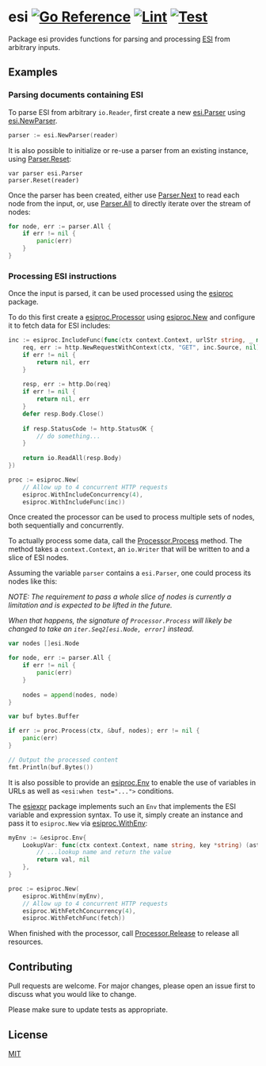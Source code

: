# esi [![Go Reference](https://pkg.go.dev/badge/github.com/nussjustin/esi.svg)](https://pkg.go.dev/github.com/nussjustin/esi) [![Lint](https://github.com/nussjustin/esi/actions/workflows/golangci-lint.yml/badge.svg)](https://github.com/nussjustin/esi/actions/workflows/golangci-lint.yml) [![Test](https://github.com/nussjustin/esi/actions/workflows/test.yml/badge.svg)](https://github.com/nussjustin/esi/actions/workflows/test.yml)

Package esi provides functions for parsing and processing [ESI](https://www.w3.org/TR/esi-lang/) from arbitrary inputs.

## Examples

### Parsing documents containing ESI

To parse ESI from arbitrary `io.Reader`, first create a new [esi.Parser][0] using [esi.NewParser][8].

```go
parser := esi.NewParser(reader)
```

It is also possible to initialize or re-use a parser from an existing instance, using [Parser.Reset][9]:

```
var parser esi.Parser
parser.Reset(reader)
```

Once the parser has been created, either use [Parser.Next][10] to read each node from the input, or, use
[Parser.All][11] to directly iterate over the stream of nodes:

```go
for node, err := parser.All {
    if err != nil {
        panic(err)
    }
}
```

### Processing ESI instructions

Once the input is parsed, it can be used processed using the [esiproc][1] package.

To do this first create a [esiproc.Processor][2] using [esiproc.New][3] and configure it to fetch data for ESI includes:

```go
inc := esiproc.IncludeFunc(func(ctx context.Context, urlStr string, _ map[string]string) ([]byte, error) {
    req, err := http.NewRequestWithContext(ctx, "GET", inc.Source, nil)
    if err != nil {
        return nil, err
    }
    
    resp, err := http.Do(req)
    if err != nil {
        return nil, err
    }
    defer resp.Body.Close()
    
    if resp.StatusCode != http.StatusOK {
        // do something...
    }
    
    return io.ReadAll(resp.Body)
})

proc := esiproc.New(
    // Allow up to 4 concurrent HTTP requests
    esiproc.WithIncludeConcurrency(4),
    esiproc.WithIncludeFunc(inc))
```

Once created the processor can be used to process multiple sets of nodes, both sequentially and concurrently.

To actually process some data, call the [Processor.Process][12] method. The method takes a `context.Context`, an
`io.Writer` that will be written to and a slice of ESI nodes. 

Assuming the variable `parser` contains a `esi.Parser`, one could process its nodes like this:

_NOTE: The requirement to pass a whole slice of nodes is currently a limitation and is expected to be lifted in the
future._

_When that happens, the signature of `Processor.Process` will likely be changed to take an
`iter.Seq2[esi.Node, error]` instead._

```go
var nodes []esi.Node

for node, err := parser.All {
    if err != nil {
        panic(err)	
    }
	
    nodes = append(nodes, node)
}

var buf bytes.Buffer

if err := proc.Process(ctx, &buf, nodes); err != nil {
    panic(err)
}

// Output the processed content
fmt.Println(buf.Bytes())
```

It is also possible to provide an [esiproc.Env][4] to enable the use of variables in URLs as well as
`<esi:when test="...">` conditions.

The [esiexpr][5] package implements such an `Env` that implements the ESI variable and expression syntax. To use it,
simply create an instance and pass it to `esiproc.New` via [esiproc.WithEnv][6]:

```go
myEnv := &esiproc.Env{
    LookupVar: func(ctx context.Context, name string, key *string) (ast.Value, error) {
        // ...lookup name and return the value
        return val, nil
    },
}

proc := esiproc.New(
    esiproc.WithEnv(myEnv),
    // Allow up to 4 concurrent HTTP requests
    esiproc.WithFetchConcurrency(4),
    esiproc.WithFetchFunc(fetch))
```

When finished with the processor, call [Processor.Release][7] to release all resources.

## Contributing
Pull requests are welcome. For major changes, please open an issue first to discuss what you would like to change.

Please make sure to update tests as appropriate.

## License
[MIT](https://choosealicense.com/licenses/mit/)

[0]: https://pkg.go.dev/github.com/nussjustin/esi/#Parse
[1]: https://pkg.go.dev/github.com/nussjustin/esi/esiproc/
[2]: https://pkg.go.dev/github.com/nussjustin/esi/esiproc/#Processor
[3]: https://pkg.go.dev/github.com/nussjustin/esi/esiproc/#New
[4]: https://pkg.go.dev/github.com/nussjustin/esi/esiproc/#Env
[5]: https://pkg.go.dev/github.com/nussjustin/esi/esiexpr/
[6]: https://pkg.go.dev/github.com/nussjustin/esi/esiproc/#WithEnv
[7]: https://pkg.go.dev/github.com/nussjustin/esi/esiproc/#Processor.Release
[8]: https://pkg.go.dev/github.com/nussjustin/esi/#NewParser
[9]: https://pkg.go.dev/github.com/nussjustin/esi/#Parser.Reset
[10]: https://pkg.go.dev/github.com/nussjustin/esi/#Parser.Next
[11]: https://pkg.go.dev/github.com/nussjustin/esi/#Parser.All
[12]: https://pkg.go.dev/github.com/nussjustin/esi/esiproc/#Processor.Process